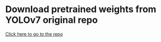 # Download pretrained weights from YOLOv7 original repo

[Click here to go to the repo](https://github.com/WongKinYiu/yolov7#Performance)
